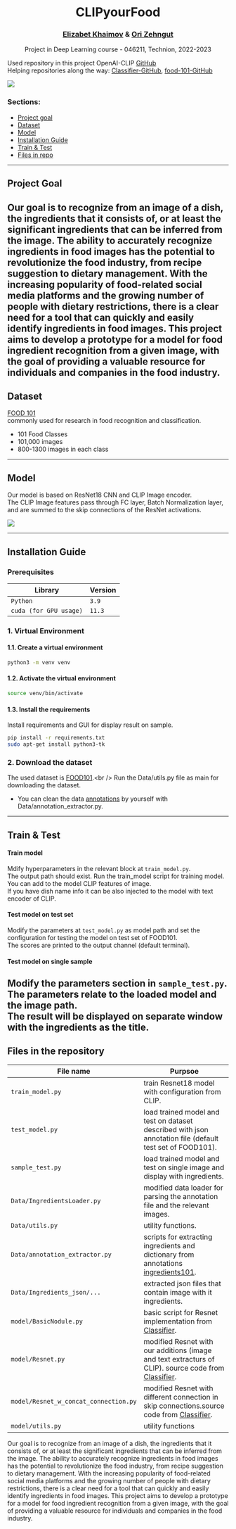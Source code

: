 <h1 style="text-align: center;">
CLIPyourFood
</h1>
<h3 style="text-align: center;">
<a href="https://www.linkedin.com/in/betty-khaimov-027b4016a/">Elizabet Khaimov</a> & 
<a href="https://www.linkedin.com/in/ori-zehngut-633344213/">Ori Zehngut</a>
</h3>
<p style="text-align: center;">
Project in Deep Learning course - 046211, Technion, 2022-2023 </p>

Used repository in this project OpenAI-CLIP
[GitHub](https://github.com/openai/CLIP) <br />
Helping repositories along the way: [Classifier-GitHub](https://github.com/mandeer/Classifier), 
[food-101-GitHub](https://github.com/shubhajitml/food-101/blob/master/food-101-pytorch.ipynb)


<p class="aligncenter">
    <img src="Data/Docs/readme_image.jpg" >
</p>


### Sections:
* [Project goal](#project-goal)
* [Dataset](#dataset)
* [Model](#model)
* [Installation Guide](#installation-guide)
* [Train & Test](#train--test)
* [Files in repo](#files-in-the-repository)
------------------------
## Project Goal

Our goal is to recognize from an image of a dish, the ingredients that it consists of, or at least the significant ingredients that can be inferred from the image.
The ability to accurately recognize ingredients in food images has the potential to revolutionize the food industry, from recipe suggestion to dietary management. 
With the increasing popularity of food-related social media platforms and the growing number of people with dietary restrictions, there is a clear need for a tool that can quickly and easily identify ingredients in food images. This project aims to develop a prototype for a model for food ingredient recognition from a given image, with the goal of providing a valuable resource for individuals and companies in the food industry.
------------------------
## Dataset 

[FOOD 101](https://pytorch.org/vision/stable/generated/torchvision.datasets.Food101.html#:~:text=The%20Food%2D101%20is%20a,contain%20some%20amount%20of%20noise.) <br />
commonly used for research in food recognition and classification.
* 101 Food Classes <br />
* 101,000 images <br />
* 800-1300 images in each class <br />
------------------------
## Model 

Our model is based on ResNet18 CNN and CLIP Image encoder.  
The CLIP Image features pass through FC layer, Batch Normalization layer, and are summed to the skip connections of the ResNet activations.

<p class="aligncenter">
    <img src="Data/Docs/model_image.jpg" >
</p>

------------------------
## Installation Guide
### Prerequisites
| Library                | Version |
|------------------------|---------|
| `Python`               | `3.9`   |
| `cuda (for GPU usage)` | `11.3 ` |
### 1. Virtual Environment
#### 1.1. Create a virtual environment
```bash
python3 -m venv venv
```
#### 1.2. Activate the virtual environment
```bash
source venv/bin/activate
```
#### 1.3. Install the requirements
Install requirements and GUI for display result on sample.
```bash
pip install -r requirements.txt
sudo apt-get install python3-tk
```
### 2. Download the dataset
The used dataset is [FOOD101](https://pytorch.org/vision/stable/generated/torchvision.datasets.Food101.html#:~:text=The%20Food%2D101%20is%20a,contain%20some%20amount%20of%20noise.).<br />
Run the Data/utils.py file as main for downloading the dataset.
* You can clean the data [annotations](http://www.ub.edu/cvub/ingredients101/) by yourself with Data/annotation_extractor.py.
------------------------
##  Train & Test
#### Train model
Mdify hyperparameters in the relevant block at `train_model.py`. <br />
The output path should exist. 
Run the train_model script for training model. <br />
You can add to the model CLIP features of image. <br />
If you have dish name info it can be also injected to the model with text encoder of CLIP.<br />
#### Test model on test set
Modify the parameters at `test_model.py` as model path and set the configuration 
for testing the model on test set of FOOD101.<br />
The scores are printed to the output channel (default terminal).
#### Test model on single sample
Modify the parameters section in `sample_test.py`. <br />
The parameters relate to the loaded model and the image path. <br />
The result will be displayed on separate window with the ingredients as the title.
------------------------
## Files in the repository

| File name                                                     | Purpsoe                                                                                                                                       |
|---------------------------------------------------------------|-----------------------------------------------------------------------------------------------------------------------------------------------|
| `train_model.py`                                              | train Resnet18 model with configuration from CLIP.                                                                                            |
| `test_model.py`                                               | load trained model and test on dataset described with json annotation file (default test set of FOOD101).                                     |
| `sample_test.py`                                              | load trained model and test on single image and display with ingredients.                                                                     |
| `Data/IngredientsLoader.py`                                   | modified data loader for parsing the annotation file and the relevant images.                                                                 |
| `Data/utils.py`                                               | utility functions.                                                                                                                            |
| `Data/annotation_extractor.py`                                | scripts for extracting ingredients and dictionary from annotations [ingredients101](http://www.ub.edu/cvub/ingredients101/).                  |
| `Data/Ingredients_json/...`                                   | extracted json files that contain image with it ingredients.                                                                                  |
| `model/BasicNodule.py`                                        | basic script for Resnet implementation from [Classifier](https://github.com/mandeer/Classifier).                                              |
| `model/Resnet.py`                                             | modified Resnet with our additions (image and text extracturs of CLIP). source code from [Classifier](https://github.com/mandeer/Classifier). |
| `model/Resnet_w_concat_connection.py`                         | modified Resnet with different connection in skip connections.source code from [Classifier](https://github.com/mandeer/Classifier).                                                                           |
| `model/utils.py`                                              | utility functions                                                                                                                             |


Our goal is to recognize from an image of a dish, the ingredients that it consists of, or at least the significant ingredients that can be inferred from the image.
The ability to accurately recognize ingredients in food images has the potential to revolutionize the food industry, from recipe suggestion to dietary management. 
With the increasing popularity of food-related social media platforms and the growing number of people with dietary restrictions, there is a clear need for a tool that can quickly and easily identify ingredients in food images. This project aims to develop a prototype for a model for food ingredient recognition from a given image, with the goal of providing a valuable resource for individuals and companies in the food industry.
